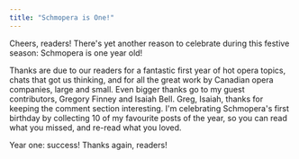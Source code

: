 ```yaml
---
title: "Schmopera is One!"
---
```


<p style="text-align: left;">
	Cheers, readers! There's yet another reason to celebrate during this festive season: Schmopera is one year old!
</p>
<p style="text-align: left;">
	Thanks are due to our readers for a fantastic first year of hot opera topics, chats that got us thinking, and for all the great work by Canadian opera companies, large and small.  Even bigger thanks go to my guest contributors, Gregory Finney and Isaiah Bell. Greg, Isaiah, thanks for keeping the comment section interesting. I'm celebrating Schmopera's first birthday by collecting 10 of my favourite posts of the year, so you can read what you missed, and re-read what you loved.
</p>
<p style="text-align: left;">
	Year one: success! Thanks again, readers!
</p>
